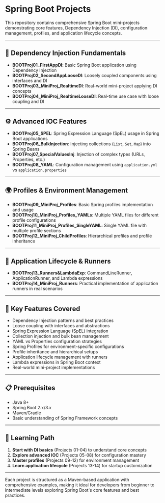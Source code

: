 # Spring Boot Projects

This repository contains comprehensive Spring Boot mini-projects demonstrating core features, Dependency Injection (DI), configuration management, profiles, and application lifecycle concepts.

---

## 🔧 **Dependency Injection Fundamentals**
- **BOOTProj01_FirstAppDI**: Basic Spring Boot application using Dependency Injection
- **BOOTProj02_SecondAppLooseDI**: Loosely coupled components using interfaces and DI
- **BOOTProj03_MiniProj_RealtimeDI**: Real-world mini-project applying DI concepts
- **BOOTProj04_MiniProj_RealtimeLooseDI**: Real-time use case with loose coupling and DI

---

## ⚙️ **Advanced IOC Features**
- **BOOTProj05_SPEL**: Spring Expression Language (SpEL) usage in Spring Boot applications
- **BOOTProj06_BulkInjection**: Injecting collections (`List`, `Set`, `Map`) into Spring Beans
- **BOOTProj07_SpecialValuesInj**: Injection of complex types (URLs, Properties, etc.)
- **BOOTProj08_YAML**: Configuration management using `application.yml` vs `application.properties`

---

## 🌍 **Profiles & Environment Management**
- **BOOTProj09_MiniProj_Profiles**: Basic Spring profiles implementation and usage
- **BOOTProj10_MiniProj_Profiles_YAMLs**: Multiple YAML files for different profile configurations
- **BOOTProj11_MiniProj_Profiles_SingleYAML**: Single YAML file with multiple profile sections
- **BOOTProj12_MiniProj_ChildProfiles**: Hierarchical profiles and profile inheritance

---

## 🚀 **Application Lifecycle & Runners**
- **BOOTProj13_Runners&LambdaExp**: CommandLineRunner, ApplicationRunner, and Lambda expressions
- **BOOTProj14_MiniProj_Runners**: Practical implementation of application runners in real scenarios

---

## 🌟 **Key Features Covered**
- Dependency Injection patterns and best practices
- Loose coupling with interfaces and abstractions
- Spring Expression Language (SpEL) integration
- Collection injection and bulk bean management
- YAML vs Properties configuration strategies
- Spring Profiles for environment-specific configurations
- Profile inheritance and hierarchical setups
- Application lifecycle management with runners
- Lambda expressions in Spring Boot context
- Real-world mini-project implementations

---

## 📋 **Prerequisites**
- Java 8+
- Spring Boot 2.x/3.x
- Maven/Gradle
- Basic understanding of Spring Framework concepts

---

## 🎯 **Learning Path**
1. **Start with DI basics** (Projects 01-04) to understand core concepts
2. **Explore advanced IOC** (Projects 05-08) for configuration mastery
3. **Master profiles** (Projects 09-12) for environment management
4. **Learn application lifecycle** (Projects 13-14) for startup customization

---

Each project is structured as a Maven-based application with comprehensive examples, making it ideal for developers from beginner to intermediate levels exploring Spring Boot's core features and best practices.
